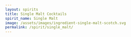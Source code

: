 ```yaml
---
layout: spirits
title: Single Malt Cocktails
spirit_name: Single Malt
image: /assets/images/ingredient-single-malt-scotch.svg
permalink: /spirit/single_malt/
---
```

